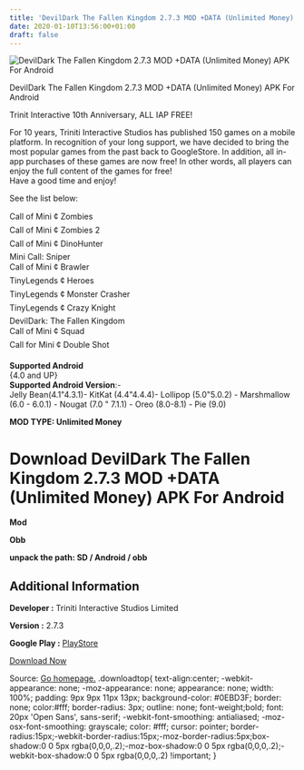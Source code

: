 ```yaml
---
title: 'DevilDark The Fallen Kingdom 2.7.3 MOD +DATA (Unlimited Money) APK For Android'
date: 2020-01-10T13:56:00+01:00
draft: false
---
```


![DevilDark The Fallen Kingdom 2.7.3 MOD +DATA (Unlimited Money) APK For Android](https://i1.wp.com/apkhome.net/wp-content/uploads/2020/01/DevilDark-The-Fallen-Kingdom-2.7.3-MOD-DATA-Unlimited-Money.png "DevilDark The Fallen Kingdom 2.7.3 MOD +DATA (Unlimited Money) APK For Android")

  

DevilDark The Fallen Kingdom 2.7.3 MOD +DATA (Unlimited Money) APK For Android

Trinit Interactive 10th Anniversary, ALL IAP FREE!

For 10 years, Triniti Interactive Studios has published 150 games on a mobile platform. In recognition of your long support, we have decided to bring the most popular games from the past back to GoogleStore. In addition, all in-app purchases of these games are now free! In other words, all players can enjoy the full content of the games for free!  
Have a good time and enjoy!

See the list below:

Call of Mini ¢ Zombies  
Call of Mini ¢ Zombies 2  
Call of Mini ¢ DinoHunter  
Mini Call: Sniper  
Call of Mini ¢ Brawler  
TinyLegends ¢ Heroes  
TinyLegends ¢ Monster Crasher  
TinyLegends ¢ Crazy Knight  
DevilDark: The Fallen Kingdom  
Call of Mini ¢ Squad  
Call for Mini ¢ Double Shot

**Supported Android**  
{4.0 and UP}  
**Supported Android Version**:-  
Jelly Bean(4.1"4.3.1)- KitKat (4.4"4.4.4)- Lollipop (5.0"5.0.2) - Marshmallow (6.0 - 6.0.1) - Nougat (7.0 " 7.1.1) - Oreo (8.0-8.1) - Pie (9.0)

**MOD TYPE: Unlimited Money**

Download DevilDark The Fallen Kingdom 2.7.3 MOD +DATA (Unlimited Money) APK For Android
=======================================================================================

**Mod**

**Obb**

**unpack the path: SD / Android / obb**

Additional Information
----------------------

**Developer :** Triniti Interactive Studios Limited

**Version :** 2.7.3

**Google Play :** [PlayStore](https://play.google.com/store/apps/details?id=com.trinitigame.android.devildark)

  

[Download Now](https://store4app.co/post/devildark-the-fallen-kingdom-2-7-3-mod-data-unlimited-money-apk-for-android_1578656775)

  
Source: [Go homepage.](https://store4app.co/post/devildark-the-fallen-kingdom-2-7-3-mod-data-unlimited-money-apk-for-android_1578656775) .downloadtop{ text-align:center; -webkit-appearance: none; -moz-appearance: none; appearance: none; width: 100%; padding: 9px 9px 11px 13px; background-color: #0EBD3F; border: none; color:#fff; border-radius: 3px; outline: none; font-weight;bold; font: 20px 'Open Sans', sans-serif; -webkit-font-smoothing: antialiased; -moz-osx-font-smoothing: grayscale; color: #fff; cursor: pointer; border-radius:15px;-webkit-border-radius:15px;-moz-border-radius:5px;box-shadow:0 0 5px rgba(0,0,0,.2);-moz-box-shadow:0 0 5px rgba(0,0,0,.2);-webkit-box-shadow:0 0 5px rgba(0,0,0,.2) !important; }
